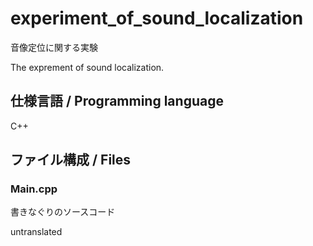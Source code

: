 # experiment_of_sound_localization

音像定位に関する実験

The exprement of sound localization.

## 仕様言語 / Programming language

C++

## ファイル構成 / Files

### Main.cpp

書きなぐりのソースコード

untranslated
